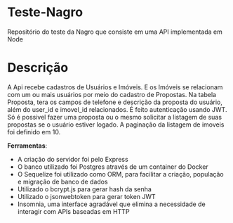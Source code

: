 # Teste-Nagro
Repositório do teste da Nagro que consiste em uma API implementada em Node

# Descrição

A Api recebe cadastros de Usuários e Imóveis. E os Imóveis se relacionam com um ou mais usuários por meio do cadastro de Propostas.
Na tabela Proposta, tera os campos de telefone e descrição da proposta do usuário, além do user_id e imovel_id relacionados.
É feito autenticação usando JWT. Só é possivel fazer uma proposta ou o mesmo solicitar a listagem de suas propostas se o usuário estiver logado. 
A paginação da listagem de imoveis foi definido em 10.

**Ferramentas**:

- A criação do servidor foi pelo Express
- O banco utilizado foi Postgres através de um container do Docker
- O Sequelize foi utilizado como ORM, para facilitar a criação, população e migração de banco de dados
- Utilizado o bcrypt.js para gerar hash da senha
- Utilizado o jsonwebtoken para gerar token JWT
- Insomnia, uma interface agradável que elimina a necessidade de interagir com APIs baseadas em HTTP
